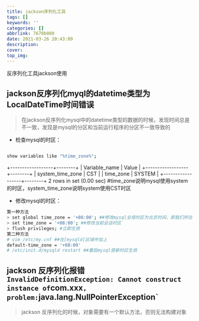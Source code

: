 ```yaml
---
title: jackson序列化工具
tags: []
keywords: ''
categories: []
abbrlink: 7670b080
date: 2021-03-26 20:43:09
description:
cover:
top_img:
---
```




反序列化工具jackson使用

## jackson反序列化myql的datetime类型为LocalDateTime时间错误

> 在jackson反序列化mysql中的datetime类型的数据的时候，发现时间总是不一致，发现是mysql的分区和当前运行程序的分区不一致导致的

- 检查mysql的时区：

```bash

show variables like "%time_zone%";

```

+------------------+--------+
| Variable_name  | Value |
+------------------+--------+
| system_time_zone | CST  |
| time_zone    | SYSTEM |
+------------------+--------+
2 rows in set (0.00 sec)
  #time_zone说明mysql使用system的时区，system_time_zone说明system使用CST时区

- 修改mysql的时区：

```bash
第一种方法
> set global time_zone = '+08:00'; ##修改mysql全局时区为北京时间，即我们所在的东8区
> set time_zone = '+08:00'; ##修改当前会话时区
> flush privileges; #立即生效
第二种方法
# vim /etc/my.cnf ##在[mysqld]区域中加上
default-time_zone = '+08:00'
# /etc/init.d/mysqld restart ##重启mysql使新时区生效
```

## jackson 反序列化报错 `InvalidDefinitionException: Cannot construct instance of`com.xxx`, problem:`java.lang.NullPointerException`

> jackson 反序列化的时候，对象需要有一个默认方法，否则无法构建对象
